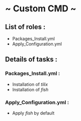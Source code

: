 # ~ Custom CMD ~

## List of roles :
- Packages_Install.yml
- Apply_Configuration.yml

## Details of tasks :

### Packages_Install.yml :
- Installation of *tilix*
- Installation of *fish*

### Apply_Configuration.yml :
- Apply *fish* by default
